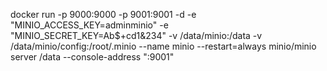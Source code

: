 

  docker run -p 9000:9000 -p 9001:9001 -d -e "MINIO_ACCESS_KEY=adminminio" -e "MINIO_SECRET_KEY=Ab$+cd1&234" -v /data/minio:/data -v /data/minio/config:/root/.minio --name minio --restart=always minio/minio server /data --console-address ":9001"
